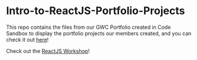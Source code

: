 # Intro-to-ReactJS-Portfolio-Projects
This repo contains the files from our GWC Portfolio created in Code Sandbox to display the portfolio projects our members created, and you can check it out [here](https://1qwm3.csb.app/)!

Check out the [ReactJS Workshop](https://youtu.be/ePn7nQjiJEg)!
